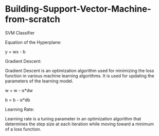 # Building-Support-Vector-Machine-from-scratch

SVM Classifier

Equation of the Hyperplane:

y = wx - b

Gradient Descent:

Gradient Descent is an optimization algorithm used for minimizing the loss function in various machine learning algorithms. It is used for updating the parameters of the learning model.

w = w - α*dw

b = b - α*db

Learning Rate:

Learning rate is a tuning parameter in an optimization algorithm that determines the step size at each iteration while moving toward a minimum of a loss function.
